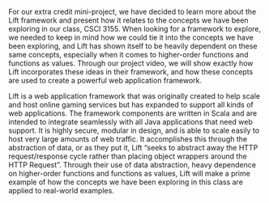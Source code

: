For our extra credit mini-project, we have decided to learn more about the Lift framework and present how it relates to the concepts we have been exploring in our class, CSCI 3155. When looking for a framework to explore, we needed to keep in mind how we could tie it into the concepts we have been exploring, and Lift has shown itself to be heavily dependent on these same concepts, especially when it comes to higher-order functions and functions as values. Through our project video, we will show exactly how Lift incorporates these ideas in their framework, and how these concepts are used to create a powerful web application framework.  
  
Lift is a web application framework that was originally created to help scale and host online gaming services but has expanded to support all kinds of web applications. The framework components are written in Scala and are intended to integrate seamlessly with all Java applications that need web support. It is highly secure, modular in design, and is able to scale easily to host very large amounts of web traffic. It accomplishes this through the abstraction of data, or as they put it, Lift “seeks to abstract away the HTTP request/response cycle rather than placing object wrappers around the HTTP Request”. Through their use of data abstraction, heavy dependence on higher-order functions and functions as values, Lift will make a prime example of how the concepts we have been exploring in this class are applied to real-world examples.  
